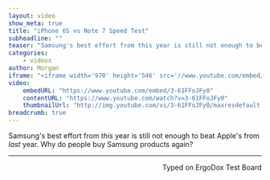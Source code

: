 ```yaml
---
layout: video
show_meta: true
title: "iPhone 6S vs Note 7 Speed Test"
subheadline: ""
teaser: "Samsung's best effort from this year is still not enough to beat Apple's from last year."
categories:
    - videos
author: Morgan
iframe: "<iframe width='970' height='546' src='//www.youtube.com/embed/' frameborder='0' allowfullscreen></iframe>"
video:
    embedURL: "https://www.youtube.com/embed/3-61FFoJFy0"
    contentURL: "https://www.youtube.com/watch?v=3-61FFoJFy0"
    thumbnailUrl: "http://img.youtube.com/vi/3-61FFoJFy0/maxresdefault.jpg"
breadcrumb: true
---
```


Samsung's best effort from _this_ year is still not enough to beat Apple's from _last_ year. Why do people buy Samsung products again?

---
<p align="right">Typed on ErgoDox Test Board</p>
